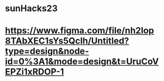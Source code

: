 # sunHacks23
# https://www.figma.com/file/nh2Iop8TAbXEC1sYs5QcIh/Untitled?type=design&node-id=0%3A1&mode=design&t=UruCoVEPZi1xRDOP-1 